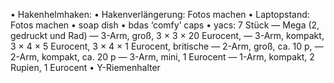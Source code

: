 • Hakenhelmhaken:
• Hakenverlängerung: Fotos machen
• Laptopstand: Fotos machen
• soap dish
• bdas ‘comfy’ caps
• yacs: 7 Stück
 — Mega (2, gedruckt und Rad)
 — 3-Arm, groß, 3 × 3 × 20 Eurocent,
 — 3-Arm, kompakt, 3 × 4 × 5 Eurocent, 3 × 4 × 1 Eurocent, britische
 — 2-Arm, groß, ca. 10 p,
 — 2-Arm, kompakt, ca. 20 p
 — 3-Arm, mini, 1 Eurocent
 — 1-Arm, kompakt, 2 Rupien, 1 Eurocent
• Y-Riemenhalter

